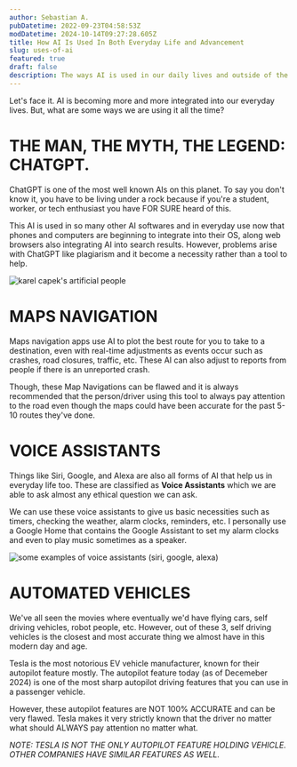 ```yaml
---
author: Sebastian A.
pubDatetime: 2022-09-23T04:58:53Z
modDatetime: 2024-10-14T09:27:28.605Z
title: How AI Is Used In Both Everyday Life and Advancement
slug: uses-of-ai
featured: true
draft: false
description: The ways AI is used in our daily lives and outside of the norm.
---
```


Let's face it. AI is becoming more and more integrated into our everyday lives. But, what are some ways we are using it all the time?

# THE MAN, THE MYTH, THE LEGEND: CHATGPT.
ChatGPT is one of the most well known AIs on this planet. To say you don't know it, you have to be living under a rock because if you're a student, worker, or tech enthusiast you have FOR SURE heard of this.

This AI is used in so many other AI softwares and in everyday use now that phones and computers are beginning to integrate into their OS, along web browsers also integrating AI into search results.
However, problems arise with ChatGPT like plagiarism and it become a necessity rather than a tool to help. 

<div>
  <img src="/assets/chatgptlogo.jpeg" class="sm:w-1/2 mx-auto" alt="karel capek's artificial people">
</div>

# MAPS NAVIGATION
Maps navigation apps use AI to plot the best route for you to take to a destination, even with real-time adjustments as
events occur such as crashes, road closures, traffic, etc. These AI can also adjust to reports from people if there is an unreported crash.

Though, these Map Navigations can be flawed and it is always recommended that the person/driver using this tool to always pay attention
to the road even though the maps could have been accurate for the past 5-10 routes they've done.

# VOICE ASSISTANTS
Things like Siri, Google, and Alexa are also all forms of AI that help us in everyday life too. These are classified as <b>Voice Assistants</b> which we are able to ask almost any ethical question
we can ask.

We can use these voice assistants to give us basic necessities such as timers, checking the weather, alarm clocks, reminders, etc.
I personally use a Google Home that contains the Google Assistant to set my alarm clocks and even to play music sometimes as a speaker.

<div>
  <img src="/assets/voiceassistants.png" class="sm:w-1/2 mx-auto" alt="some examples of voice assistants (siri, google, alexa)">
</div>

# AUTOMATED VEHICLES
We've all seen the movies where eventually we'd have flying cars, self driving vehicles, robot people, etc.
However, out of these 3, self driving vehicles is the closest and most accurate thing we almost have in this modern day and age.

Tesla is the most notorious EV vehicle manufacturer, known for their autopilot feature mostly.
The autopilot feature today (as of Decemeber 2024) is one of the most sharp autopilot driving features that you can use in a passenger vehicle.

However, these autopilot features are NOT 100% ACCURATE and can be very flawed. Tesla makes it very strictly known that the driver no matter what should ALWAYS pay attention no matter what.

<i>NOTE: TESLA IS NOT THE ONLY AUTOPILOT FEATURE HOLDING VEHICLE. OTHER COMPANIES HAVE SIMILAR FEATURES AS WELL.</i>